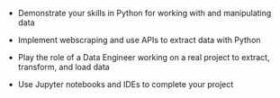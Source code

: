 - Demonstrate your skills in Python for working with and manipulating data

- Implement webscraping and use APIs to extract data with Python

- Play the role of a Data Engineer working on a real project to extract, transform, and load data

- Use Jupyter notebooks and IDEs to complete your project
